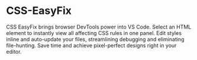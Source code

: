 # CSS-EasyFix
CSS EasyFix brings browser DevTools power into VS Code. Select an HTML element to instantly view all affecting CSS rules in one panel. Edit styles inline and auto-update your files, streamlining debugging and eliminating file-hunting. Save time and achieve pixel-perfect designs right in your editor.
